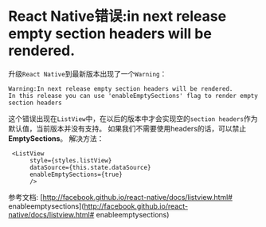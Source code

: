 # React Native错误:in next release empty section headers will be rendered.
升级`React Native`到最新版本出现了一个`Warning`：
```
Warning:In next release empty section headers will be rendered.
In this release you can use 'enableEmptySections' flag to render empty section headers
```

这个错误出现在`ListView`中，在以后的版本中才会实现空的`section headers`作为默认值，当前版本并没有支持。
如果我们不需要使用headers的话，可以禁止**EmptySections**。
解决方法：
```
 <ListView
      style={styles.listView}
      dataSource={this.state.dataSource}
      enableEmptySections={true}
      />
```
参考文档:
  [http://facebook.github.io/react-native/docs/listview.html# enableemptysections](http://facebook.github.io/react-native/docs/listview.html# enableemptysections)

